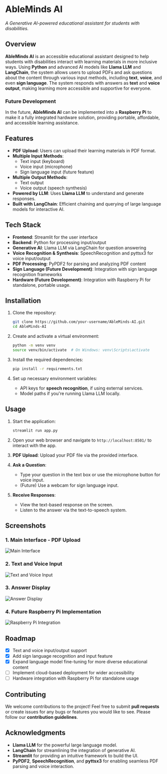 
# **AbleMinds AI**  

_A Generative AI-powered educational assistant for students with disabilities._

## **Overview**  
**AbleMinds AI** is an accessible educational assistant designed to help students with disabilities interact with learning materials in more inclusive ways. Using **Python** and advanced AI models like **Llama LLM** and **LangChain**, the system allows users to upload PDFs and ask questions about the content through various input methods, including **text**, **voice**, and even **sign language**. The system responds with answers as **text** and **voice output**, making learning more accessible and supportive for everyone.

### **Future Development**  
In the future, **AbleMinds AI** can be implemented into a **Raspberry Pi** to make it a fully integrated hardware solution, providing portable, affordable, and accessible learning assistance.

## **Features**
- **PDF Upload**: Users can upload their learning materials in PDF format.
- **Multiple Input Methods**:
  - Text input (keyboard)
  - Voice input (microphone)
  - Sign language input (future feature)
- **Multiple Output Methods**:
  - Text output
  - Voice output (speech synthesis)
- **Powered by LLM**: Uses **Llama LLM** to understand and generate responses.
- **Built with LangChain**: Efficient chaining and querying of large language models for interactive AI.

## **Tech Stack**
- **Frontend**: Streamlit for the user interface
- **Backend**: Python for processing input/output
- **Generative AI**: Llama LLM via LangChain for question answering
- **Voice Recognition & Synthesis**: SpeechRecognition and pyttsx3 for voice input/output
- **PDF Processing**: PyPDF2 for parsing and analyzing PDF content
- **Sign Language (Future Development)**: Integration with sign language recognition frameworks
- **Hardware (Future Development)**: Integration with Raspberry Pi for standalone, portable usage.

## **Installation**

1. Clone the repository:
    ```bash
    git clone https://github.com/your-username/AbleMinds-AI.git
    cd AbleMinds-AI
    ```

2. Create and activate a virtual environment:
    ```bash
    python -m venv venv
    source venv/bin/activate  # On Windows: venv\Scripts\activate
    ```

3. Install the required dependencies:
    ```bash
    pip install -r requirements.txt
    ```

4. Set up necessary environment variables:
    - API keys for **speech recognition**, if using external services.
    - Model paths if you're running Llama LLM locally.

## **Usage**

1. Start the application:
    ```bash
    streamlit run app.py
    ```

2. Open your web browser and navigate to `http://localhost:8501/` to interact with the app.

3. **PDF Upload**: Upload your PDF file via the provided interface.

4. **Ask a Question**:
    - Type your question in the text box or use the microphone button for voice input.
    - (Future) Use a webcam for sign language input.

5. **Receive Responses**:
    - View the text-based response on the screen.
    - Listen to the answer via the text-to-speech system.

## **Screenshots**

### **1. Main Interface - PDF Upload**
![Main Interface](https://path-to-image.com/main-interface.png)

### **2. Text and Voice Input**
![Text and Voice Input](https://path-to-image.com/text-voice-input.png)

### **3. Answer Display**
![Answer Display](https://path-to-image.com/answer-display.png)

### **4. Future Raspberry Pi Implementation**
![Raspberry Pi Integration](https://path-to-image.com/raspberry-pi-integration.png)

## **Roadmap**
- [x] Text and voice input/output support
- [x] Add sign language recognition and input feature
- [x] Expand language model fine-tuning for more diverse educational content
- [ ] Implement cloud-based deployment for wider accessibility
- [ ] Hardware integration with Raspberry Pi for standalone usage

## **Contributing**
We welcome contributions to the project! Feel free to submit **pull requests** or create issues for any bugs or features you would like to see. Please follow our **contribution guidelines**.

## **Acknowledgments**
- **Llama LLM** for the powerful large language model.
- **LangChain** for streamlining the integration of generative AI.
- **Streamlit** for providing an intuitive framework to build the UI.
- **PyPDF2**, **SpeechRecognition**, and **pyttsx3** for enabling seamless PDF parsing and voice interaction.
